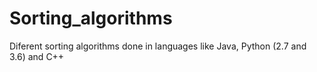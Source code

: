 # Sorting_algorithms
Diferent sorting algorithms done in languages like Java, Python (2.7 and 3.6) and C++
